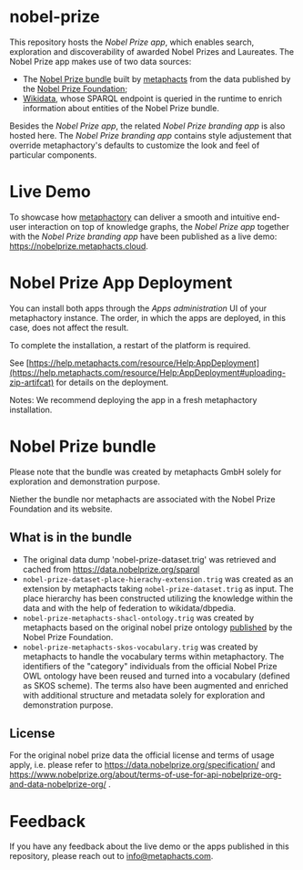 # nobel-prize
This repository hosts the *Nobel Prize app*, which enables search, exploration and discoverability of awarded Nobel Prizes and Laureates. The Nobel Prize app makes use of two data sources:
* The [Nobel Prize bundle](https://metaphacts-datasets.s3.amazonaws.com/nobel-prize-bundle.trig.gz) built by [metaphacts](https://metaphacts.com/) from the data published by the [Nobel Prize Foundation](https://www.nobelprize.org/the-nobel-prize-organisation/the-nobel-foundation/);
* [Wikidata](https://www.wikidata.org/wiki/Wikidata:Main_Page), whose SPARQL endpoint is queried in the runtime to enrich information about entities of the Nobel Prize bundle.

Besides the *Nobel Prize app*, the related *Nobel Prize branding app* is also hosted here. The *Nobel Prize branding app* contains style adjustement that override metaphactory's defaults to customize the look and feel of particular components. 

# Live Demo
To showcase how [metaphactory](https://metaphacts.com/product) can deliver a smooth and intuitive end-user interaction on top of knowledge graphs, the *Nobel Prize app* together with the *Nobel Prize branding app* have been published as a live demo: https://nobelprize.metaphacts.cloud.
# Nobel Prize App Deployment
You can install both apps through the *Apps administration* UI of your metaphactory instance. The order, in which the apps are deployed, in this case, does not affect the result. 

To complete the installation, a restart of the platform is required.

See [https://help.metaphacts.com/resource/Help:AppDeployment](https://help.metaphacts.com/resource/Help:AppDeployment#uploading-zip-artifcat) for details on the deployment.

Notes:
We recommend deploying the app in a fresh metaphactory installation. 
# Nobel Prize bundle
Please note that the bundle was created by metaphacts GmbH solely for exploration and demonstration purpose. 

Niether the bundle nor metaphacts are associated with the Nobel Prize Foundation and its website.
## What is in the bundle 
* The original data dump 'nobel-prize-dataset.trig' was retrieved and cached from https://data.nobelprize.org/sparql
* `nobel-prize-dataset-place-hierachy-extension.trig` was created as an extension by metaphacts taking `nobel-prize-dataset.trig` as input. The place hierarchy has been constructed utilizing the knowledge within the data and with the help of federation to wikidata/dbpedia.
* `nobel-prize-metaphacts-shacl-ontology.trig` was created by metaphacts based on the original nobel prize ontology [published](https://data.nobelprize.org/specification/) by the Nobel Prize Foundation.
* `nobel-prize-metaphacts-skos-vocabulary.trig` was created by metaphacts to handle the vocabulary terms within metaphactory. The identifiers of the "category" individuals from the official Nobel Prize OWL ontology have been reused and turned into a vocabulary (defined as SKOS scheme). The terms also have been augmented and enriched with additional structure and metadata solely for exploration and demonstration purpose.
## License
For the original nobel prize data the official license and terms of usage apply, i.e. please refer to https://data.nobelprize.org/specification/ and https://www.nobelprize.org/about/terms-of-use-for-api-nobelprize-org-and-data-nobelprize-org/ .
# Feedback
If you have any feedback about the live demo or the apps published in this repository, please reach out to info@metaphacts.com. 
